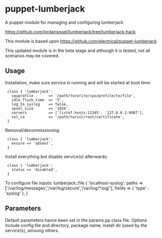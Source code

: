 # puppet-lumberjack

A puppet module for managing and configuring lumberjack

https://github.com/jordansissel/lumberjack/tree/lumberjack-hack

This module is based upon https://github.com/electrical/puppet-lumberjack 

This updated module is in the beta stage and although it is tested, not all scenarios may be covered.

## Usage

Installation, make sure service is running and will be started at boot time:

     class { 'lumberjack': 
       cpuprofile       => '/path/to/write/cpu/profile/to/file',
       idle_flush_time  => '5',
       log_to_syslog    => false,
       spool_size       => '1024',
       servers          => ['listof.hosts:12345', '127.0.0.1:9987'],
       ssl_ca           => '/path/to/ssl/root/certificate',
     }

Removal/decommissioning:

     class { 'lumberjack':
       ensure => 'absent',
     }

Install everything but disable service(s) afterwards:

     class { 'lumberjack':
       status => 'disabled',
     }

To configure file inputs:
    lumberjack::file { 'localhost-syslog':
        paths    => ['/var/log/messages','/var/log/secure','/var/log/*.log/'],
        fields   => { 'type' : 'syslog' }, 
    }

## Parameters

Default parameters havce been set in the params.pp class file.  Options include config file and directory, package name, install dir (used by the service(s), amoung others.
